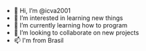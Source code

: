 - 👋 Hi, I’m @icva2001
- 👀 I’m interested in learning new things
- 🌱 I’m currently learning how to program 
- 💞️ I’m looking to collaborate on new projects 
- 📫 I'm from Brasil 
<!---
icva2001/icva2001 is a ✨ special ✨ repository because its `README.md` (this file) appears on your GitHub profile.
You can click the Preview link to take a look at your changes.
--->

